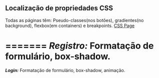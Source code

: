 ## Localização de propriedades CSS


Todas as páginas têm: Pseudo-classes(nos botões), gradientes(no background), flexbox(em containers) e breakpoints.
[CSS Page](https://github.com/davMac606/RPIC2/blob/main/stylesheet.css)


=======
***Registro:***
Formatação de formulário, box-shadow.
=======
***Login:***
Formatação de formulário, box-shadow, animação.